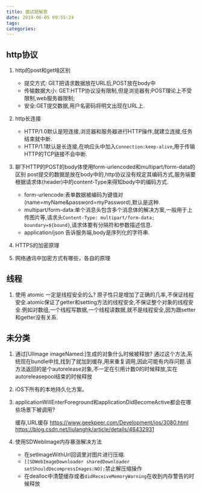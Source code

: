 ```yaml
---
title: 面试题解答
date: 2019-06-05 09:55:24
tags:
categories:
---
```

## http协议

1. http的post和get啥区别
    * 提交方式:
    GET把请求数据放在URL后,POST放在body中
    * 传输数据大小:
    GET:HTTP协议没有限制,但是浏览器有;POST理论上不受限制,web服务器限制;
    * 安全:GET提交数据,用户名密码将明文出现在URL上.

2. http长连接
    * HTTP/1.0默认是短连接,浏览器和服务器进行HTTP操作,就建立连接,任务结束就中断.
    * HTTP/1.1默认是长连接,在响应头中加入`Connection:keep-alive`,用于传输HTTP的TCP链接不会中断.

3. 聊下HTTP的POST的body体使用form-urlencoded和multipart/form-data的区别
    post提交的数据是放在body中的,http协议没有规定其编码方式,服务端要根据请求体(header)中的content-Type来得知body中的编码方式.
    * form-urlencode:表单数据被编码为键值对(name=myName&password=myPassword),默认是这种.
    * multipart/form-data:单个消息头包含多个消息体的解决方案,一般用于上传图片等,请求头`Content-Type: multipart/form-data; boundary=${bound}`,请求体要有分隔符和参数描述信息.
    * application/json 告诉服务端,body是序列化的字符串.

4. HTTPS的加密原理
5. 网络通讯中加密方式有哪些，各自的原理

## 线程

1. 使用 atomic 一定是线程安全的么?
原子性只是增加了正确的几率,不保证线程安全.atomic保证了getter和setting方法的线程安全,不保证整个对象的线程安全.例如对数组,一个线程写数据,一个线程读数据,就不是线程安全,因为跟setter和getter没有关系.

## 未分类

1. 通过[UIImage imageNamed:]生成的对象什么时候被释放?
通过这个方法,系统现在bundle中找,找到了就加到缓存,用来重复调用,因此可能有内存问题.该方法返回的是个autorelease对象,不一定在引用计数0的时候释放,实在autoreleasepool结束的时候释放

2. iOS下所有的本地持久化方案。
3. applicationWillEnterForeground和applicationDidBecomeActive都会在哪些场景下被调用?

    缓存,URL缓存
    <https://www.geekpeer.com/Development/ios/3080.html>
    <https://blog.csdn.net/liulanghk/article/details/46432931>

4. 使用SDWebImage内存暴涨解决方法
  
    * 在setImageWithUrl回调里对图片进行压缩.
    * `[[SDWebImageDownloader sharedDownloader setShouldDecompressImages:NO];`禁止解压缩操作
    * 在dealloc中清楚缓存或者`didReceiveMemoryWarning`在收到内存警告的时候释放
